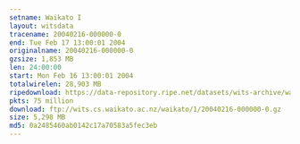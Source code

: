 ```yaml
---
setname: Waikato I
layout: witsdata
tracename: 20040216-000000-0
end: Tue Feb 17 13:00:01 2004
originalname: 20040216-000000-0
gzsize: 1,853 MB
len: 24:00:00
start: Mon Feb 16 13:00:01 2004
totalwirelen: 28,903 MB
ripedownload: https://data-repository.ripe.net/datasets/wits-archive/waikato/1/20040216-000000-0.gz
pkts: 75 million
download: ftp://wits.cs.waikato.ac.nz/waikato/1/20040216-000000-0.gz
size: 5,298 MB
md5: 0a2485460ab0142c17a70583a5fec3eb
---
```

